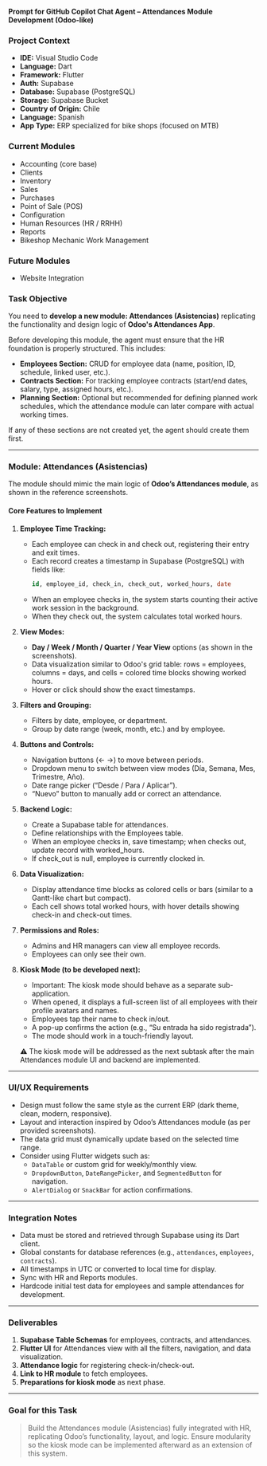 **Prompt for GitHub Copilot Chat Agent – Attendances Module Development (Odoo-like)**

### Project Context
- **IDE:** Visual Studio Code  
- **Language:** Dart  
- **Framework:** Flutter  
- **Auth:** Supabase  
- **Database:** Supabase (PostgreSQL)  
- **Storage:** Supabase Bucket  
- **Country of Origin:** Chile  
- **Language:** Spanish  
- **App Type:** ERP specialized for bike shops (focused on MTB)  

### Current Modules
- Accounting (core base)  
- Clients  
- Inventory  
- Sales  
- Purchases  
- Point of Sale (POS)  
- Configuration  
- Human Resources (HR / RRHH)  
- Reports  
- Bikeshop Mechanic Work Management  

### Future Modules
- Website Integration  

### Task Objective
You need to **develop a new module: Attendances (Asistencias)** replicating the functionality and design logic of **Odoo's Attendances App**.

Before developing this module, the agent must ensure that the HR foundation is properly structured. This includes:
- **Employees Section:** CRUD for employee data (name, position, ID, schedule, linked user, etc.).
- **Contracts Section:** For tracking employee contracts (start/end dates, salary, type, assigned hours, etc.).
- **Planning Section:** Optional but recommended for defining planned work schedules, which the attendance module can later compare with actual working times.

If any of these sections are not created yet, the agent should create them first.

---

### Module: Attendances (Asistencias)
The module should mimic the main logic of **Odoo’s Attendances module**, as shown in the reference screenshots.

#### Core Features to Implement
1. **Employee Time Tracking:**
   - Each employee can check in and check out, registering their entry and exit times.
   - Each record creates a timestamp in Supabase (PostgreSQL) with fields like:
     ```sql
     id, employee_id, check_in, check_out, worked_hours, date
     ```
   - When an employee checks in, the system starts counting their active work session in the background.
   - When they check out, the system calculates total worked hours.

2. **View Modes:**
   - **Day / Week / Month / Quarter / Year View** options (as shown in the screenshots).
   - Data visualization similar to Odoo's grid table: rows = employees, columns = days, and cells = colored time blocks showing worked hours.
   - Hover or click should show the exact timestamps.

3. **Filters and Grouping:**
   - Filters by date, employee, or department.
   - Group by date range (week, month, etc.) and by employee.

4. **Buttons and Controls:**
   - Navigation buttons (← →) to move between periods.
   - Dropdown menu to switch between view modes (Día, Semana, Mes, Trimestre, Año).
   - Date range picker (“Desde / Para / Aplicar”).
   - “Nuevo” button to manually add or correct an attendance.

5. **Backend Logic:**
   - Create a Supabase table for attendances.
   - Define relationships with the Employees table.
   - When an employee checks in, save timestamp; when checks out, update record with worked_hours.
   - If check_out is null, employee is currently clocked in.

6. **Data Visualization:**
   - Display attendance time blocks as colored cells or bars (similar to a Gantt-like chart but compact).
   - Each cell shows total worked hours, with hover details showing check-in and check-out times.

7. **Permissions and Roles:**
   - Admins and HR managers can view all employee records.
   - Employees can only see their own.

8. **Kiosk Mode (to be developed next):**
   - Important: The kiosk mode should behave as a separate sub-application.
   - When opened, it displays a full-screen list of all employees with their profile avatars and names.
   - Employees tap their name to check in/out.
   - A pop-up confirms the action (e.g., “Su entrada ha sido registrada”).
   - The mode should work in a touch-friendly layout.

   ⚠️ The kiosk mode will be addressed as the next subtask after the main Attendances module UI and backend are implemented.

---

### UI/UX Requirements
- Design must follow the same style as the current ERP (dark theme, clean, modern, responsive).
- Layout and interaction inspired by Odoo’s Attendances module (as per provided screenshots).
- The data grid must dynamically update based on the selected time range.
- Consider using Flutter widgets such as:
  - `DataTable` or custom grid for weekly/monthly view.
  - `DropdownButton`, `DateRangePicker`, and `SegmentedButton` for navigation.
  - `AlertDialog` or `SnackBar` for action confirmations.

---

### Integration Notes
- Data must be stored and retrieved through Supabase using its Dart client.
- Global constants for database references (e.g., `attendances`, `employees`, `contracts`).
- All timestamps in UTC or converted to local time for display.
- Sync with HR and Reports modules.
- Hardcode initial test data for employees and sample attendances for development.

---

### Deliverables
1. **Supabase Table Schemas** for employees, contracts, and attendances.
2. **Flutter UI** for Attendances view with all the filters, navigation, and data visualization.
3. **Attendance logic** for registering check-in/check-out.
4. **Link to HR module** to fetch employees.
5. **Preparations for kiosk mode** as next phase.

---

### Goal for this Task
> Build the Attendances module (Asistencias) fully integrated with HR, replicating Odoo’s functionality, layout, and logic. Ensure modularity so the kiosk mode can be implemented afterward as an extension of this system.

